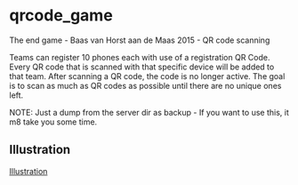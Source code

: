 # qrcode_game
The end game - Baas van Horst aan de Maas 2015 - QR code scanning

Teams can register 10 phones each with use of a registration QR Code. Every QR code that is scanned with that specific device will be added to that team. After scanning a QR code, the code is no longer active. The goal is to scan as much as QR codes as possible until there are no unique ones left.

NOTE: Just a dump from the server dir as backup - If you want to use this, it m8 take you some time.

## Illustration

[Illustration](illustration.png)
